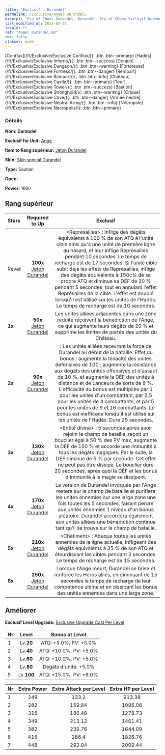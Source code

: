 ```yaml
---
title: "Exclusif - Durandel"
permalink: /Exclusive/Angel Durandel/
excerpt: "Era of Chaos Durandel. Durandel. Era of Chaos Exclusif Durandel. Ange Exclusif."
last_modified_at: 2021-03-25
locale: fr
ref: "Angel Durandel.md"
toc: false
classes: wide
---
```

 [Conflux](/fr/Exclusive/Exclusive Conflux/){: .btn .btn--primary} [Hadès](/fr/Exclusive/Exclusive Inferno/){: .btn .btn--success} [Donjon](/fr/Exclusive/Exclusive Dungeon/){: .btn .btn--warning} [Forteresse](/fr/Exclusive/Exclusive Fortress/){: .btn .btn--danger} [Rempart](/fr/Exclusive/Exclusive Rampart/){: .btn .btn--info} [Château](/fr/Exclusive/Exclusive Castle/){: .btn .btn--primary} [Tour](/fr/Exclusive/Exclusive Tower/){: .btn .btn--success} [Bastion](/fr/Exclusive/Exclusive Stronghold/){: .btn .btn--warning} [Crique](/fr/Exclusive/Exclusive Cove/){: .btn .btn--danger} [Armée neutre](/fr/Exclusive/Exclusive Neutral Army/){: .btn .btn--info} [Nécropole](/fr/Exclusive/Exclusive Necropolis/){: .btn .btn--primary} 

### Détails
 **Nom: Durandel** 

 **Exclusif for Unit:** [Ange](/fr/units/Angel/) 

 **Item to Rang supérieur:** [Jeton Durandel](/fr/Items/con_973/)

 **Skin:** [Skin spécial Durandel](/fr/Items/con_641/)

 **Type:** Soutien

 **Open:** -

 **Power:** 1660

## Rang supérieur

  |     Stars    |  Required to Up | Exclusif |
  |:-------------|:---------------:|:---------------:|
  |  Réveil  | **100x** [Jeton Durandel](/fr/Items/con_973/) | <Représailles> : Inflige des dégâts équivalents à 100 % de son ATQ à l'unité cible ainsi qu'à une unité de première ligne au hasard, et leur inflige Représailles pendant 10 secondes. Le temps de recharge est de 17 secondes. Si l'unité cible subit déjà les effets de Représailles, inflige des dégâts équivalents à 150c% de sa propre ATQ et diminue sa DÉF de 20 % pendant 5 secondes, tout en annulant l'effet Représailles de la cible. L'effet est doublé lorsqu'il est utilisé sur les unités de l'Hadès. Le temps de recharge est de 10 secondes. |
  | **1x** <i class="fas fa-star"/> | **50x** [Jeton Durandel](/fr/Items/con_973/) | Les unités alliées adjacentes dans une zone réduite reçoivent la bénédiction de l'Ange, ce qui augmente leurs dégâts de 20 % et supprime les limites de portée des unités du Château. |
  | **2x** <i class="fas fa-star"/> | **90x** [Jeton Durandel](/fr/Items/con_973/) | <Durandel> : Les unités alliées recevront la force de Durandel au début de la bataille. Effet du bonus : augmente la ténacité des unités défensives de 100 ; augmente la résistance aux dégâts des unités offensives et d'assaut de 10 %, et augmente la DÉF des unités à distance et de Lanceurs de sorts de 8 %. L'efficacité du bonus est multipliée par 1 pour les unités d'un combattant, par 2,5 pour les unités de 4 combattants, et par 5 pour les unités de 9 et 16 combattants. Le bonus est inefficace lorsqu'il est utilisé sur les unités de l'Hadès. Dure 25 secondes. |
  | **3x** <i class="fas fa-star"/> | **130x** [Jeton Durandel](/fr/Items/con_973/) | <Entité divine> : 5 secondes après avoir rejoint le champ de bataille, reçoit un bouclier égal à 50 % des PV max, augmente la DÉF de 100 % et accorde une immunité à tous les dégâts magiques. Par la suite, la DÉF diminue de 5 % par seconde. Cet effet ne peut pas être dissipé. Le bouclier dure 20 secondes, après quoi la DÉF et les bonus d'immunité à la magie se dissipent. |
  | **4x** <i class="fas fa-star"/> | **170x** [Jeton Durandel](/fr/Items/con_973/) | La version de Durandel invoquée par l'Ange restera sur le champ de bataille et purifiera les unités ennemies sur une large zone une fois toutes les 5 secondes, faisant perdre aux unités ennemies 1 niveau d'un bonus aléatoire. Durandel accordera également aux unités alliées une bénédiction continue tant qu'il se trouve sur le champ de bataille. |
  | **5x** <i class="fas fa-star"/> | **210x** [Jeton Durandel](/fr/Items/con_973/) | <Châtiment> : Attaque toutes les unités ennemies de la ligne actuelle, infligeant des dégâts équivalents à 35 % de son ATQ et étourdissant les cibles pendant 3 secondes. Le temps de recharge est de 15 secondes. |
  | **6x** <i class="fas fa-star"/> | **250x** [Jeton Durandel](/fr/Items/con_973/) | Lorsque l'Ange meurt, Durandel se brise et renforce les Héros alliés, en diminuant de 15 secondes le temps de recharge de leur compétence ultime et en dissipant les bonus des unités ennemies dans une large zone. |


## Améliorer
 **Exclusif Level Upgrade:** [Exclusive Upgrade Cost Per Level](/Exclusive/ExclusiveUpgradeCostPerLevel/)

  |  Nr  |   Level  | Bonus at Level |
  |:-----|:--------:|:--------------:|
  | 1 | Lv.**20** | ATQ: +5.0%, PV: +3.0% |
  | 2 | Lv.**40** | ATQ: +10.0%, PV: +5.0% |
  | 3 | Lv.**60** | ATQ: +10.0%, PV: +5.0% |
  | 4 | Lv.**80** | Dégâts d'unité: +5.0% |
  | 5 | Lv.**100** | ATQ: +15.0%, PV: +8.0% |


  |  Nr  |  Extra Power | Extra Attack per Level | Extra HP per Level |
  |:-----|:--------:|:--------:|:--------:|
  | 1 | 249 | 133.2 | 913.38 |
  | 2 | 282 | 159.84 | 1096.06 |
  | 3 | 315 | 186.48 | 1278.73 |
  | 4 | 349 | 213.12 | 1461.41 |
  | 5 | 382 | 239.76 | 1644.09 |
  | 6 | 415 | 266.4 | 1826.76 |
  | 7 | 448 | 293.04 | 2009.44 |


